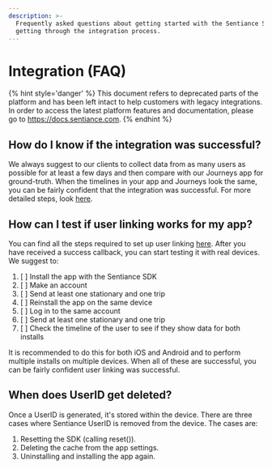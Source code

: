 ```yaml
---
description: >-
  Frequently asked questions about getting started with the Sentiance SDK and
  getting through the integration process.
---
```


# Integration \(FAQ\)

{% hint style='danger' %} This document refers to deprecated parts of the platform and has been left intact to help customers with legacy integrations. In order to access the latest platform features and documentation, please go to https://docs.sentiance.com. {% endhint %}

## How do I know if the integration was successful?

We always suggest to our clients to collect data from as many users as possible for at least a few days and then compare with our Journeys app for ground-truth. When the timelines in your app and Journeys look the same, you can be fairly confident that the integration was successful. For more detailed steps, look [here](https://docs.sentiance.com/guide/verifying-your-integration).

## **How can I test if user linking works for my app**?

You can find all the steps required to set up user linking [here](../../important-topics/user-linking-2.0.md). After you have received a success callback, you can start testing it with real devices. We suggest to:

1. [ ] Install the app with the Sentiance SDK
2. [ ] Make an account 
3. [ ] Send at least one stationary and one trip
4. [ ] Reinstall the app on the same device
5. [ ] Log in to the same account
6. [ ] Send at least one stationary and one trip
7. [ ] Check the timeline of the user to see if they show data for both installs

It is recommended to do this for both iOS and Android and to perform multiple installs on multiple devices. When all of these are successful, you can be fairly confident user linking was successful.

## When does UserID get deleted?

Once a UserID is generated, it's stored within the device. There are three cases where Sentiance UserID is removed from the device. The cases are:

1. Resetting the SDK \(calling reset\(\)\).
2. Deleting the cache from the app settings.
3. Uninstalling and installing the app again.



